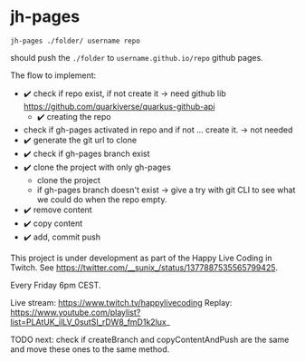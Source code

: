 # jh-pages

```
jh-pages ./folder/ username repo
```

should push the `./folder` to `username.github.io/repo` github pages. 

The flow to implement:

 - ✔️ check if repo exist, if not create it -> need github lib https://github.com/quarkiverse/quarkus-github-api
   - ✔️ creating the repo
 - check if gh-pages activated in repo and if not ... create it. -> not needed
 - ✔️ generate the git url to clone
 - ✔️ check if gh-pages branch exist
 - ✔️ clone the project with only gh-pages
    - clone the project
    - if gh-pages branch doesn't exist -> give a try with git CLI to see what we could do when the repo empty. 
 - ✔️ remove content
 - ✔️ copy content
 - ✔️ add, commit push


This project is under development as part of the Happy Live Coding in Twitch. See https://twitter.com/__sunix_/status/1377887535565799425.

Every Friday 6pm CEST.

Live stream: https://www.twitch.tv/happylivecoding
Replay: https://www.youtube.com/playlist?list=PLAtUK_ilLV_0sutSI_rDW8_fmD1k2lux_

TODO next: check if createBranch and copyContentAndPush are the same and move these ones to the same method.
